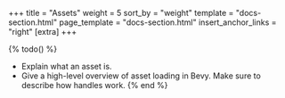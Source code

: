 +++
title = "Assets"
weight = 5
sort_by = "weight"
template = "docs-section.html"
page_template = "docs-section.html"
insert_anchor_links = "right"
[extra]
+++

{% todo() %}

* Explain what an asset is.
* Give a high-level overview of asset loading in Bevy. Make sure to describe how handles work.
{% end %}
